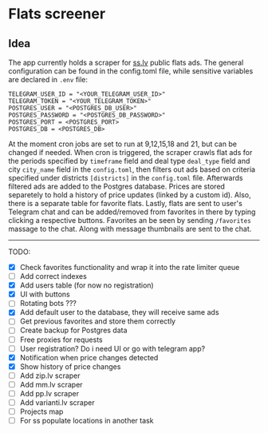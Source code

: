 # Flats screener

## Idea

The app currently holds a scraper for [ss.lv](https://www.ss.com) public flats ads. The general configuration can be found in the config.toml file, while sensitive variables are declared in `.env` file:

```
TELEGRAM_USER_ID = "<YOUR_TELEGRAM_USER_ID>"
TELEGRAM_TOKEN = "<YOUR_TELEGRAM_TOKEN>"
POSTGRES_USER = "<POSTGRES_DB_USER>"
POSTGRES_PASSWORD = "<POSTGRES_DB_PASSWORD>"
POSTGRES_PORT = <POSTGRES_PORT>
POSTGRES_DB = <POSTGRES_DB>
```

At the moment cron jobs are set to run at 9,12,15,18 and 21, but can be changed if needed. When cron is triggered, the scraper crawls flat ads for the periods specified by `timeframe` field and deal type `deal_type` field and city `city_name` field in the `config.toml`, then filters out ads based on criteria specified under districts `[districts]` in the `config.toml` file. Afterwards filtered ads are added to the Postgres database. Prices are stored separetely to hold a history of price updates (linked by a custom id). Also, there is a separate table for favorite flats. Lastly, flats are sent to user's Telegram chat and can be added/removed from favorites in there by typing clicking a respective buttons. Favorites an be seen by sending `/favorites` massage to the chat. Along with message thumbnails are sent to the chat.

---

TODO:

- [x] Check favorites functionality and wrap it into the rate limiter queue
- [ ] Add correct indexes
- [x] Add users table (for now no registration)
- [x] UI with buttons
- [ ] Rotating bots ???
- [x] Add default user to the database, they will receive same ads
- [ ] Get previous favorites and store them correctly
- [ ] Create backup for Postgres data
- [ ] Free proxies for requests
- [ ] User registration? Do i need UI or go with telegram app?
- [x] Notification when price changes detected
- [x] Show history of price changes
- [ ] Add zip.lv scraper
- [ ] Add mm.lv scraper
- [ ] Add pp.lv scraper
- [ ] Add varianti.lv scraper
- [ ] Projects map
- [ ] For ss populate locations in another task
